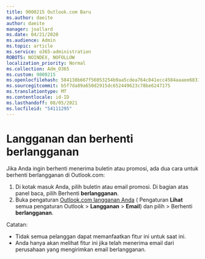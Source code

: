 ```yaml
---
title: 9000215 Outlook.com Baru
ms.author: daeite
author: daeite
manager: joallard
ms.date: 04/21/2020
ms.audience: Admin
ms.topic: article
ms.service: o365-administration
ROBOTS: NOINDEX, NOFOLLOW
localization_priority: Normal
ms.collection: Adm_O365
ms.custom: 9000215
ms.openlocfilehash: 584138b667f56053254b9aa5cdea764c041ecc4584aaaee683107f21b14d61e3
ms.sourcegitcommit: b5f7da89a650d2915dc652449623c78be6247175
ms.translationtype: MT
ms.contentlocale: id-ID
ms.lasthandoff: 08/05/2021
ms.locfileid: "54111295"
---
```

# <a name="subscriptions-and-unsubscribing"></a>Langganan dan berhenti berlangganan

Jika Anda ingin berhenti menerima buletin atau promosi, ada dua cara untuk berhenti berlangganan di Outlook.com:

1. Di kotak masuk Anda, pilih buletin atau email promosi. Di bagian atas panel baca, pilih Berhenti **berlangganan**.
2. Buka pengaturan [Outlook.com langganan Anda](https://outlook.live.com/mail/options/mail/brandsSubscriptions) ( Pengaturan **Lihat** semua pengaturan Outlook  >  **Langganan**  >  **Email**) dan pilih  >  Berhenti **berlangganan**.

Catatan:

- Tidak semua pelanggan dapat memanfaatkan fitur ini untuk saat ini.
- Anda hanya akan melihat fitur ini jika telah menerima email dari perusahaan yang mengirimkan email berlangganan.